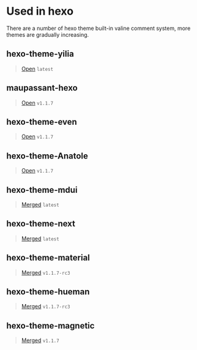 # Used in hexo

There are a number of hexo theme built-in valine comment system, more themes are gradually increasing.

## hexo-theme-yilia
> [Open](https://github.com/litten/hexo-theme-yilia/pull/646) `latest`

## maupassant-hexo
> [Open](https://github.com/tufu9441/maupassant-hexo/pull/331) `v1.1.7`

## hexo-theme-even
> [Open](https://github.com/ahonn/hexo-theme-even/pull/179) `v1.1.7`

## hexo-theme-Anatole
> [Open](https://github.com/Ben02/hexo-theme-Anatole/pull/25) `v1.1.7`

## hexo-theme-mdui
> [Merged](https://github.com/Halyul/hexo-theme-mdui/pull/74) `latest`

## hexo-theme-next
> [Merged](https://github.com/iissnan/hexo-theme-next/pull/1983) `latest`

## hexo-theme-material
> [Merged](https://github.com/viosey/hexo-theme-material/pull/558) `v1.1.7-rc3`

## hexo-theme-hueman
> [Merged](https://github.com/ppoffice/hexo-theme-hueman/pull/186) `v1.1.7-rc3`

## hexo-theme-magnetic
> [Merged](https://github.com/klugjo/hexo-theme-magnetic/pull/14) `v1.1.7`

